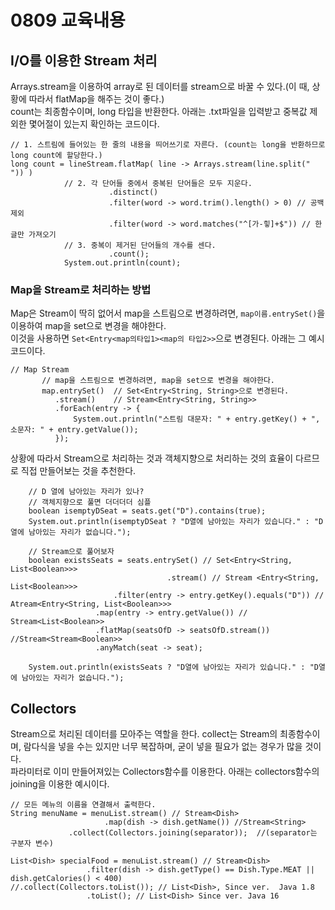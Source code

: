# 0809 교육내용
## I/O를 이용한 Stream 처리
 Arrays.stream을 이용하여 array로 된 데이터를 stream으로 바꿀 수 있다.(이 때, 상황에 따라서 flatMap을 해주는 것이 좋다.)<br/>
 count는 최종함수이며, long 타입을 반환한다. 아래는 .txt파일을 입력받고 중복값 제외한 몇어절이 있는지 확인하는 코드이다.
```
// 1. 스트림에 들어있는 한 줄의 내용을 띄어쓰기로 자른다. (count는 long을 반환하므로 long count에 할당한다.)
long count = lineStream.flatMap( line -> Arrays.stream(line.split(" ")) )
			// 2. 각 단어들 중에서 중복된 단어들은 모두 지운다.
			          .distinct()
			          .filter(word -> word.trim().length() > 0)	// 공백 제외
			          .filter(word -> word.matches("^[가-힣]+$"))	// 한글만 가져오기
			// 3. 중복이 제거된 단어들의 개수를 센다. 
					  .count();
			System.out.println(count);
```
### Map을 Stream로 처리하는 방법
 Map은 Stream이 딱히 없어서 map을 스트림으로 변경하려면, `map이름.entrySet()`을 이용하여 map을 set으로 변경을 해야한다.<br/>
 이것을 사용하면 `Set<Entry<map의타입1><map의 타입2>>`으로 변경된다. 아래는 그 예시 코드이다.
 ```
// Map Stream
		// map을 스트림으로 변경하려면, map을 set으로 변경을 해야한다.
		map.entrySet()	// Set<Entry<String, String>으로 변경된다.
		   .stream()	// Stream<Entry<String, String>>
		   .forEach(entry -> {
			   System.out.println("스트림 대문자: " + entry.getKey() + ", 소문자: " + entry.getValue());
		   });
```

 상황에 따라서 Stream으로 처리하는 것과 객체지향으로 처리하는 것의 효율이 다르므로 직접 만들어보는 것을 추천한다.
```
	// D 열에 남아있는 자리가 있나?
	// 객체지향으로 풀면 더더더더 심플
	boolean isemptyDSeat = seats.get("D").contains(true);
	System.out.println(isemptyDSeat ? "D열에 남아있는 자리가 있습니다." : "D열에 남아있는 자리가 없습니다.");
	
	// Stream으로 풀어보자
	boolean existsSeats = seats.entrySet() // Set<Entry<String, List<Boolean>>>
                                   .stream() // Stream <Entry<String, List<Boolean>>>
        			   .filter(entry -> entry.getKey().equals("D"))	// Atream<Entry<String, List<Boolean>>> 
				   .map(entry -> entry.getValue()) // Stream<List<Boolean>>
				   .flatMap(seatsOfD -> seatsOfD.stream())	//Stream<Stream<Boolean>>
				   .anyMatch(seat -> seat);
	
	System.out.println(existsSeats ? "D열에 남아있는 자리가 있습니다." : "D열에 남아있는 자리가 없습니다.");
```

## Collectors
 Stream으로 처리된 데이터를 모아주는 역할을 한다. collect는 Stream의 최종함수이며, 람다식을 넣을 수는 있지만 너무 복잡하며, 굳이 넣을 필요가 없는 경우가 많을 것이다. <br/>
 파라미터로 이미 만들어져있는 Collectors함수를 이용한다. 아래는 collectors함수의 joining을 이용한 예시이다.

 ```
// 모든 메뉴의 이름을 연결해서 출력한다.
String menuName = menuList.stream() // Stream<Dish>
	                  .map(dish -> dish.getName()) //Stream<String>
			  .collect(Collectors.joining(separator));	//(separator는 구분자 변수)
```

```
List<Dish> specialFood = menuList.stream() // Stream<Dish>
				 .filter(dish -> dish.getType() == Dish.Type.MEAT || dish.getCalories() < 400) 					         //.collect(Collectors.toList()); // List<Dish>, Since ver.  Java 1.8
				 .toList(); // List<Dish> Since ver. Java 16
```
 
 
 
